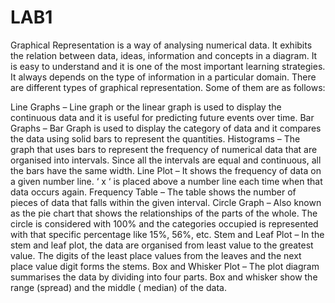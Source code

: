 # LAB1
Graphical Representation is a way of analysing numerical data. It exhibits the relation between data, ideas, information and concepts in a diagram. It is easy to understand and it is one of the most important learning strategies. It always depends on the type of information in a particular domain. There are different types of graphical representation. Some of them are as follows:

Line Graphs – Line graph or the linear graph is used to display the continuous data and it is useful for predicting future events over time.
Bar Graphs – Bar Graph is used to display the category of data and it compares the data using solid bars to represent the quantities.
Histograms – The graph that uses bars to represent the frequency of numerical data that are organised into intervals. Since all the intervals are equal and continuous, all the bars have the same width.
Line Plot – It shows the frequency of data on a given number line. ‘ x ‘ is placed above a number line each time when that data occurs again.
Frequency Table – The table shows the number of pieces of data that falls within the given interval.
Circle Graph – Also known as the pie chart that shows the relationships of the parts of the whole. The circle is considered with 100% and the categories occupied is represented with that specific percentage like 15%, 56%, etc.
Stem and Leaf Plot – In the stem and leaf plot, the data are organised from least value to the greatest value. The digits of the least place values from the leaves and the next place value digit forms the stems.
Box and Whisker Plot – The plot diagram summarises the data by dividing into four parts. Box and whisker show the range (spread) and the middle ( median) of the data.
